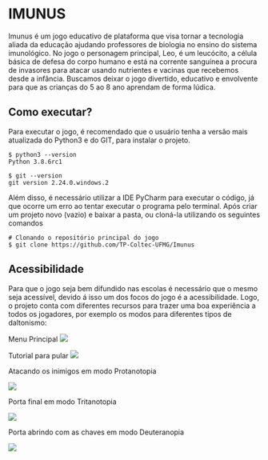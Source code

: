 # IMUNUS
Imunus é um jogo educativo de plataforma que visa tornar a tecnologia aliada da educação ajudando professores de biologia no ensino do sistema imunológico. No jogo o personagem principal, Leo, é um leucócito, a célula básica de defesa do corpo humano e está na corrente sanguínea a procura de invasores para atacar usando nutrientes e vacinas que recebemos desde a infância. Buscamos deixar o jogo divertido, educativo e envolvente para que as crianças do 5 ao 8 ano aprendam de forma lúdica. 

## Como executar?
Para executar o jogo, é recomendado que o usuário tenha a versão mais atualizada do Python3 e do GIT, para instalar o projeto. 
```
$ python3 --version
Python 3.8.6rc1

$ git --version
git version 2.24.0.windows.2
``` 
Além disso, é necessário utilizar a IDE PyCharm para executar o código, já que ocorre um erro ao tentar executar o programa pelo terminal. Após criar um projeto novo (vazio) e baixar a pasta, ou cloná-la utilizando os seguintes comandos
```
# Clonando o repositório principal do jogo
$ git clone https://github.com/TP-Coltec-UFMG/Imunus
```

## Acessibilidade 
Para que o jogo seja bem difundido nas escolas é necessário que o mesmo seja acessível, devido á isso um dos focos do jogo é a acessibilidade. Logo, o projeto conta com diferentes recursos para trazer uma boa experiência a todos os jogadores, por exemplo os modos para diferentes tipos de daltonismo:

Menu Principal
<img src = "https://github.com/TP-Coltec-UFMG/Imunus/blob/main/ImagensRead/menu.jpg">

Tutorial para pular
<img src = "https://github.com/TP-Coltec-UFMG/Imunus/blob/main/ImagensRead/pulando.jpg">

Atacando os inimigos em modo Protanotopia

<img src = "https://github.com/TP-Coltec-UFMG/Imunus/blob/main/ImagensRead/atacando_protanotopia.jpg">

Porta final em modo Tritanotopia

<img src = "https://github.com/TP-Coltec-UFMG/Imunus/blob/main/ImagensRead/inimigos_tritanotopia.jpg">

Porta abrindo com as chaves em modo Deuteranopia

<img src = "https://github.com/TP-Coltec-UFMG/Imunus/blob/main/ImagensRead/porta_deuteronopia.jpg">

